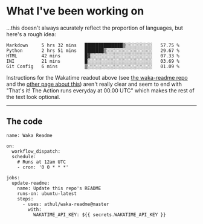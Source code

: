 # What I've been working on

…this doesn't always acurately reflect the proportion of languages, but here's a rough idea:

<!--START_SECTION:waka-->
```text
Markdown     5 hrs 32 mins   ██████████████▒░░░░░░░░░░   57.75 % 
Python       2 hrs 51 mins   ███████▒░░░░░░░░░░░░░░░░░   29.67 % 
HTML         42 mins         █▓░░░░░░░░░░░░░░░░░░░░░░░   07.33 % 
INI          21 mins         █░░░░░░░░░░░░░░░░░░░░░░░░   03.69 % 
Git Config   6 mins          ▒░░░░░░░░░░░░░░░░░░░░░░░░   01.09 % 
```
<!--END_SECTION:waka-->

Instructions for the Wakatime readout above (see [the waka-readme repo](https://github.com/athul/waka-readme) and the [other page about this](https://github.com/marketplace/actions/waka-readme)) aren't really clear and seem to end with "That's it! The Action runs everyday at 00.00 UTC" which makes the rest of the text look optional.

---

## The code

```
name: Waka Readme

on:
  workflow_dispatch:
  schedule:
    # Runs at 12am UTC
    - cron: '0 0 * * *'

jobs:
  update-readme:
    name: Update this repo's README
    runs-on: ubuntu-latest
    steps:
      - uses: athul/waka-readme@master
        with:
          WAKATIME_API_KEY: ${{ secrets.WAKATIME_API_KEY }}
```

